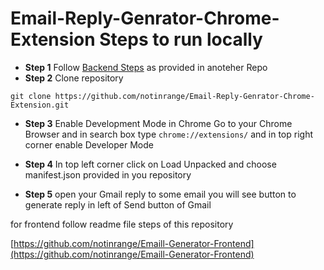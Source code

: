 
# Email-Reply-Genrator-Chrome-Extension Steps to run locally

- **Step 1** Follow [Backend Steps](https://github.com/notinrange/Email-Generator-Backend) as provided in anoteher Repo
- **Step 2** Clone repository
```
git clone https://github.com/notinrange/Email-Reply-Genrator-Chrome-Extension.git
```

- **Step 3** Enable Development Mode in Chrome
 Go to your Chrome Browser and in search box type ```chrome://extensions/``` and in top right corner enable Developer Mode


 - **Step 4** In top left corner click on Load Unpacked and choose manifest.json provided in you repository

 - **Step 5** open your Gmail reply to some email you will see button to generate reply in left of Send button of Gmail 



for frontend follow readme file steps of this repository

[https://github.com/notinrange/Emaill-Generator-Frontend](https://github.com/notinrange/Emaill-Generator-Frontend)

